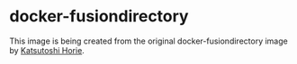 # docker-fusiondirectory

This image is being created from the original docker-fusiondirectory image by [Katsutoshi Horie](https://github.com/hrektts).
